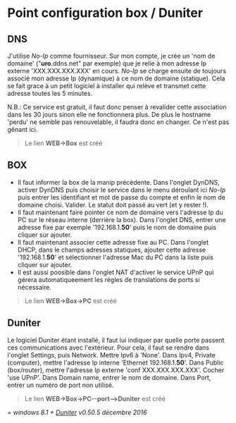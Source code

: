 # Point configuration box / Duniter

## DNS

J'utilise _No-Ip_ comme fournisseur. Sur mon compte, je crée un 'nom de domaine' ("**uro**.ddns.net" par exemple) que je relie à mon adresse Ip externe 'XXX.XXX.XXX.XXX' en cours. _No-Ip_ se charge ensuite de toujours associé mon adresse Ip (dynamique) à ce nom de domaine (statique). Cela se fait grace à un petit logiciel à installer qui relève et transmet cette adresse toutes les 5 minutes.

N.B.: Ce service est gratuit, il faut donc penser à revalider cette association dans les 30 jours sinon elle ne fonctionnera plus. De plus le hostname 'perdu' ne semble pas renouvelable, il faudra donc en changer. Ce n'est pas gênant ici.

> Le lien **WEB->Box** est créé

## BOX

* Il faut informer la box de la manip précédente. Dans l'onglet DynDNS, activer DynDNS puis choisir le service dans le menu déroulant ici _No-Ip_ puis entrer les identifiant et mot de passe du compte et enfin le nom de domaine choisi. Valider. Le statut doit passé au vert (et y rester !).
* Il faut maintenant faire pointer ce nom de domaine vers l'adresse Ip du PC sur le réseau interne (derrière la box). Dans l'onglet DNS, entrer une adresse fixe par exemple '192.168.1.**50**' puis le nom de domaine puis cliquer sur ajouter.
* Il faut maintenant associer cette adresse fixe au PC. Dans l'onglet DHCP, dans le champs adresses statiques, ajouter cette adresse '192.168.1.**50**' et sélectionner l'adresse Mac du PC dans la liste puis cliquer sur ajouter.
* Il est aussi poosible dans l'onglet NAT d'activer le service UPnP qui gérera automatiqueement les règles de translations de ports si nécessaire.

> Le lien **WEB->Box->PC** est créé

## Duniter

Le logiciel Duniter étant installé, il faut lui indiquer par quelle porte passent ces communications avec l'extérieur. Pour cela, il faut se rendre dans l'onglet Settings, puis Network. Mettre Ipv6 à 'None'. Dans Ipv4, Private (computer), mettre l'adresse Ip interne 'Ethernet 192.168.1.**50**'. Dans Public (box/router), mettre l'adresse Ip externe 'conf XXX.XXX.XXX.XXX'. Cocher 'use UPnP'. Dans Domain name, entrer le nom de domaine. Dans Port, entrer un numéro de port non utilisé.

> Le lien **WEB->Box->PC--port-->Duniter** est créé

=
_windows 8.1 + [Duniter](https://github.com/duniter/duniter/releases "Page des releases") v0.50.5 décembre 2016_


